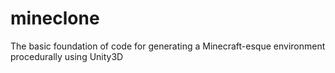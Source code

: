 # mineclone

The basic foundation of code for generating a Minecraft-esque environment procedurally using Unity3D
